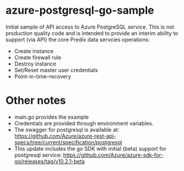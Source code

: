 # azure-postgresql-go-sample
Initial sample of API access to Azure PostgreSQL service.  This is not production quality code and is intended to provide an interim ability to support (via API) the core Predix data servcies operations:

- Create instance
- Create firewall rule
- Destroy instance
- Set/Reset master user credentials
- Point-in-time-recovery

# Other notes
- main.go provides the example
- Credentials are provided through environment variables.
- The swagger for postgresql is available at: https://github.com/Azure/azure-rest-api-specs/tree/current/specification/postgresql
- This update includes the go SDK with initial (beta) support for postgresql service: https://github.com/Azure/azure-sdk-for-go/releases/tag/v10.2.1-beta

